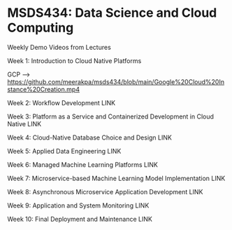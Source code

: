 # MSDS434: Data Science and Cloud Computing
Weekly Demo Videos from Lectures

Week 1: Introduction to Cloud Native Platforms

  GCP --> https://github.com/meerakpa/msds434/blob/main/Google%20Cloud%20Instance%20Creation.mp4

Week 2: Workflow Development
LINK

Week 3: Platform as a Service and Containerized Development in Cloud Native
LINK

Week 4: Cloud-Native Database Choice and Design
LINK

Week 5: Applied Data Engineering
LINK

Week 6: Managed Machine Learning Platforms
LINK

Week 7: Microservice-based Machine Learning Model Implementation
LINK

Week 8: Asynchronous Microservice Application Development
LINK

Week 9: Application and System Monitoring
LINK

Week 10: Final Deployment and Maintenance
LINK
